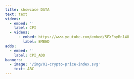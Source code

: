 ```yaml
---
title: showcase DATA
text: text
videos:
  - embed: ''
    label: CPI
  - videos:
      - embed: https://www.youtube.com/embed/5FXFnyRnl48
        label: EMBED
adds:
  - embed: ''
    label: CPI_ADD
banners:
  - image: '/img/01-crypto-price-index.svg'
    text: ABC
---
```

